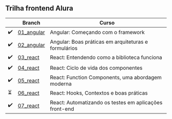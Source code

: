 ## Trilha frontend Alura
|  | Branch | Curso |
| --- | --- | --- |
| ✔️ | [01_angular](https://github.com/JuliaAzt/Trilha_frontend/tree/01_angular) | Angular: Começando com o framework |
| ✔️ | [02_angular](https://github.com/JuliaAzt/Trilha_frontend/tree/02_angular) | Angular: Boas práticas em arquiteturas e formulários |
| ✔️ | [03_react](https://github.com/JuliaAzt/Trilha_frontend/tree/03_react) | React: Entendendo como a biblioteca funciona |
| ✔️ | [04_react](https://github.com/JuliaAzt/Trilha_frontend/tree/04_react) | React: Ciclo de vida dos componentes |
| ✔️ | [05_react](https://github.com/JuliaAzt/Trilha_frontend/tree/05_react) | React: Function Components, uma abordagem moderna |
| ⏳ | [06_react](https://github.com/JuliaAzt/Trilha_frontend/tree/06_react) | React: Hooks, Contextos e boas práticas |
| ✔️ | [07_react](https://github.com/JuliaAzt/Trilha_frontend/tree/07_react)  | React: Automatizando os testes em aplicações front-end |

